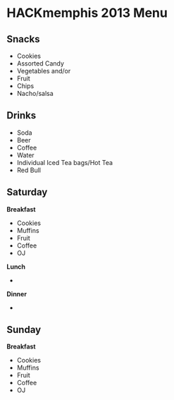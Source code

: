 HACKmemphis 2013 Menu  
====

Snacks  
---

* Cookies
* Assorted Candy
* Vegetables and/or
* Fruit
* Chips
* Nacho/salsa

Drinks  
---

* Soda
* Beer
* Coffee
* Water
* Individual Iced Tea bags/Hot Tea
* Red Bull

Saturday  
---

__Breakfast__  

* Cookies
* Muffins
* Fruit
* Coffee
* OJ

__Lunch__

* 

__Dinner__

* 

Sunday  
---

__Breakfast__

* Cookies
* Muffins
* Fruit
* Coffee
* OJ
